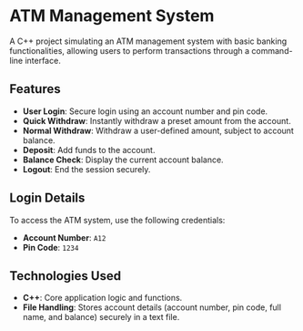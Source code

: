 # ATM Management System
A C++ project simulating an ATM management system with basic banking functionalities, allowing users to perform transactions through a command-line interface.

## Features

- **User Login**: Secure login using an account number and pin code.
- **Quick Withdraw**: Instantly withdraw a preset amount from the account.
- **Normal Withdraw**: Withdraw a user-defined amount, subject to account balance.
- **Deposit**: Add funds to the account.
- **Balance Check**: Display the current account balance.
- **Logout**: End the session securely.

## Login Details
To access the ATM system, use the following credentials:
- **Account Number**: `A12`
- **Pin Code**: `1234`

## Technologies Used
- **C++**: Core application logic and functions.
- **File Handling**: Stores account details (account number, pin code, full name, and balance) securely in a text file.
